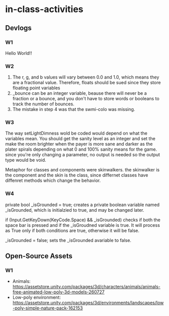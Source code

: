 # in-class-activities
## Devlogs
### W1
Hello World!!

### W2
1. The r, g, and b values will vary between 0.0 and 1.0, which means they are a fractional value. Therefore, floats should be sued since they store floating point variables
2. _bounce can be an integer variable, beause there will never be a fraction or a bounce, and you don't have to store words or booleans to track the number of bounces.
3. The mistake in step 4 was that the swmi-colo was missing.


### W3
The way setLightDimness wold be coded would depend on what the variables mean. You should get the sanity level as an integer and set the make the room brighter when the payer is more sane and darker as the plater spirals depending on what 0 and 100% sanity means for the game. since you're only changing a parameter, no output is needed so the output type would be void.

Metaphor for classes and components were skinwalkers. the skinwalker is the component and the skin is the class, since differnet classes have diffenret methods which change the behavior.

### W4
private bool _isGrounded = true; creates a private boolean variable named _isGrounded, which is initialzied to true, and may be changed later.

if (Input.GetKeyDown(KeyCode.Space) && _isGrounded) checks if both the space bar is pressed and if the _isGroudned variable is true. It will process as True only if both conditions are true, otherwise it will be false.

_isGrounded = false; sets the _isGrounded avariable to false.



## Open-Source Assets
### W1
- Animals: https://assetstore.unity.com/packages/3d/characters/animals/animals-free-animated-low-poly-3d-models-260727 
- Low-poly environment: https://assetstore.unity.com/packages/3d/environments/landscapes/low-poly-simple-nature-pack-162153 